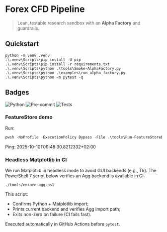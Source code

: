 # Forex CFD Pipeline

> Lean, testable research sandbox with an **Alpha Factory** and guardrails.

## Quickstart
```pwsh
python -m venv .venv
.\.venv\Scripts\pip install -U pip
.\.venv\Scripts\pip install -r requirements.txt
.\.venv\Scripts\python .\tools\Smoke-AlphaFactory.py
.\.venv\Scripts\python .\examples\run_alpha_factory.py
.\.venv\Scripts\python -m pytest -q
```
## Badges

![Python](https://img.shields.io/badge/Python-3.11+-blue)
![Pre-commit](https://img.shields.io/badge/pre--commit-enabled-brightgreen)
![Tests](https://img.shields.io/badge/tests-passing-brightgreen)
### FeatureStore demo

Run:

```powershell
pwsh -NoProfile -ExecutionPolicy Bypass -File .\tools\Run-FeatureStoreDemo.ps1 -Symbol EURUSD -Rows 10
```

Ping: 2025-10-10T09:48:30.8212332+02:00

### Headless Matplotlib in CI
We run Matplotlib in headless mode to avoid GUI backends (e.g., Tk).
The PowerShell 7 script below verifies an Agg backend is available in CI:

```pwsh
./tools/ensure-agg.ps1
```

This script:
- Confirms Python + Matplotlib import;
- Prints current backend and verifies Agg import path;
- Exits non-zero on failure (CI fails fast).

Executed automatically in GitHub Actions before `pytest`.
